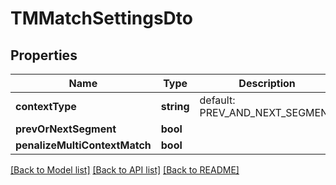 # TMMatchSettingsDto

## Properties
Name | Type | Description | Notes
------------ | ------------- | ------------- | -------------
**contextType** | **string** | default: PREV_AND_NEXT_SEGMENT | [optional] 
**prevOrNextSegment** | **bool** |  | [optional] 
**penalizeMultiContextMatch** | **bool** |  | [optional] 

[[Back to Model list]](../README.md#documentation-for-models) [[Back to API list]](../README.md#documentation-for-api-endpoints) [[Back to README]](../README.md)


